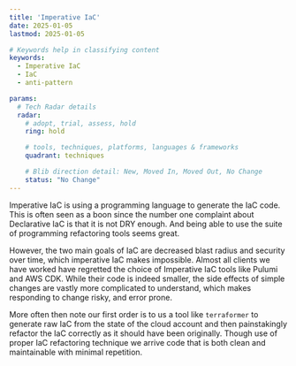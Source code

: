 ```yaml
---
title: 'Imperative IaC'
date: 2025-01-05
lastmod: 2025-01-05

# Keywords help in classifying content
keywords:
  - Imperative IaC
  - IaC
  - anti-pattern

params:
  # Tech Radar details
  radar:
    # adopt, trial, assess, hold
    ring: hold

    # tools, techniques, platforms, languages & frameworks
    quadrant: techniques

    # Blib direction detail: New, Moved In, Moved Out, No Change
    status: "No Change"
---
```


Imperative IaC is using a programming language to generate the IaC code.  This is often seen as a boon since the number one complaint about Declarative IaC is that it is not DRY enough.  And being able to use the suite of programming refactoring tools seems great.

However, the two main goals of IaC are decreased blast radius and security over time, which imperative IaC makes impossible.  Almost all clients we have worked have regretted the choice of Imperative IaC tools like Pulumi and AWS CDK.  While their code is indeed smaller, the side effects of simple changes are vastly more complicated to understand, which makes responding to change risky, and error prone.

<!--more-->

More often then note our first order is to us a tool like `terraformer` to generate raw IaC from the state of the cloud account and then painstakingly refactor the IaC correctly as it should have been originally.  Though use of proper IaC refactoring technique we arrive code that is both clean and maintainable with minimal repetition.
